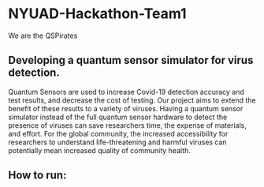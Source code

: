 # NYUAD-Hackathon-Team1
We are the QSPirates

## Developing a quantum sensor simulator for virus detection.
Quantum Sensors are used to increase Covid-19 detection accuracy and test results, and decrease the cost of testing. Our project aims to extend the benefit of these results to a variety of viruses. Having a quantum sensor simulator instead of the full quantum sensor hardware to detect the presence of viruses can save researchers time, the expense of materials, and effort. For the global community, the increased accessibility for researchers to understand life-threatening and harmful viruses can potentially mean increased quality of community health.

## How to run:

